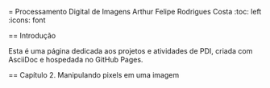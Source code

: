 = Processamento Digital de Imagens
Arthur Felipe Rodrigues Costa
:toc: left
:icons: font

== Introdução

Esta é uma página dedicada aos projetos e atividades de PDI, criada com AsciiDoc e hospedada no GitHub Pages.

== Capítulo 2. Manipulando pixels em uma imagem
